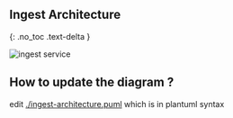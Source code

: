 ## Ingest Architecture

{: .no_toc .text-delta }

![ingest service](http://www.plantuml.com/plantuml/proxy?fmt=svg&cache=no&src=https://raw.githubusercontent.com/ebi-ait/hca-ebi-dev-team/doc/ingest-architecture-diagram-in-plantuml/docs/_includes/ingest-architecture.puml)



## How to update the diagram ?

edit [./ingest-architecture.puml](./ingest-architecture.puml) which is in plantuml syntax
